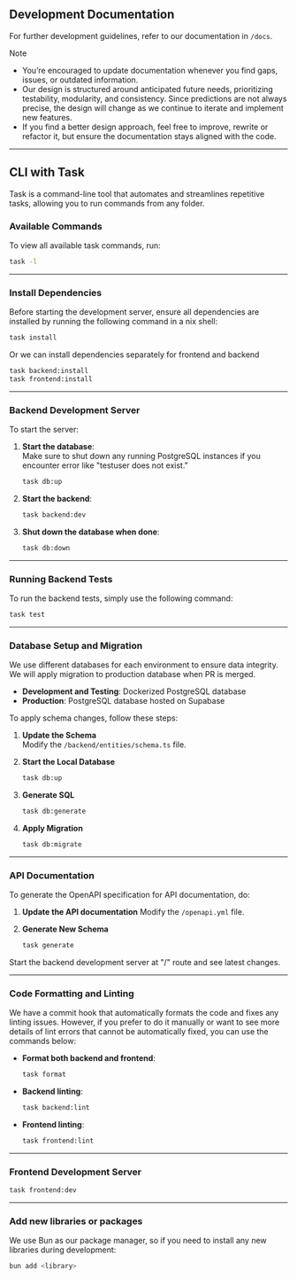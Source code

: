 ## Development Documentation
For further development guidelines, refer to our documentation in `/docs`.
> [!NOTE]
> - You’re encouraged to update documentation whenever you find gaps, issues, or outdated information. 
> - Our design is structured around anticipated future needs, prioritizing testability, modularity, and consistency. Since predictions are not always precise, the design will change as we continue to iterate and implement new features.
> - If you find a better design approach, feel free to improve, rewrite or refactor it, but ensure the documentation stays aligned with the code.

---

## CLI with Task
Task is a command-line tool that automates and streamlines repetitive tasks, allowing you to run commands from any folder.

### Available Commands

To view all available task commands, run:

```bash
task -l
```

-----

### Install Dependencies

Before starting the development server, ensure all dependencies are installed by running the following command in a nix shell:

```bash
task install
```
Or we can install dependencies separately for frontend and backend
```bash
task backend:install
task frontend:install
```

-----

### Backend Development Server

To start the server:

1. **Start the database**:  
   Make sure to shut down any running PostgreSQL instances if you encounter error like "testuser does not exist."

   ```bash
   task db:up
   ```

2. **Start the backend**:

   ```bash
   task backend:dev
   ```

3. **Shut down the database when done**:

   ```bash
   task db:down
   ```

-----

### Running Backend Tests

To run the backend tests, simply use the following command:

```bash
task test
```

-----

### Database Setup and Migration

We use different databases for each environment to ensure data integrity. We will apply migration to production database when PR is merged.

- **Development and Testing**: Dockerized PostgreSQL database
- **Production**: PostgreSQL database hosted on Supabase

To apply schema changes, follow these steps:

1. **Update the Schema**  
   Modify the `/backend/entities/schema.ts` file.

2. **Start the Local Database**  
 
   ```bash
   task db:up
   ```

3. **Generate SQL**  

   ```bash
   task db:generate
   ```
4. **Apply Migration**  

   ```bash
   task db:migrate
   ```
-----

### API Documentation

To generate the OpenAPI specification for API documentation, do:
1. **Update the API documentation**
    Modify the `/openapi.yml` file.

2. **Generate New Schema**

    ```bash
    task generate
    ```
Start the backend development server at "/" route and see latest changes.

-----

### Code Formatting and Linting

We have a commit hook that automatically formats the code and fixes any linting issues. However, if you prefer to do it manually or want to see more details of lint errors that cannot be automatically fixed, you can use the commands below:

- **Format both backend and frontend**:

   ```bash
   task format
   ```

- **Backend linting**:

   ```bash
   task backend:lint
   ```

- **Frontend linting**:

   ```bash
   task frontend:lint
   ```

-----

### Frontend Development Server
```bash
task frontend:dev
```

-----

### Add new libraries or packages
We use Bun as our package manager, so if you need to install any new libraries during development:
```bash
bun add <library>
```

